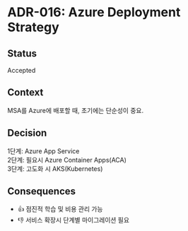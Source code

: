# ADR-016: Azure Deployment Strategy

## Status
Accepted

## Context
MSA를 Azure에 배포할 때, 초기에는 단순성이 중요.

## Decision
1단계: Azure App Service  
2단계: 필요시 Azure Container Apps(ACA)  
3단계: 고도화 시 AKS(Kubernetes)  

## Consequences
- 👍 점진적 학습 및 비용 관리 가능
- 👎 서비스 확장시 단계별 마이그레이션 필요
